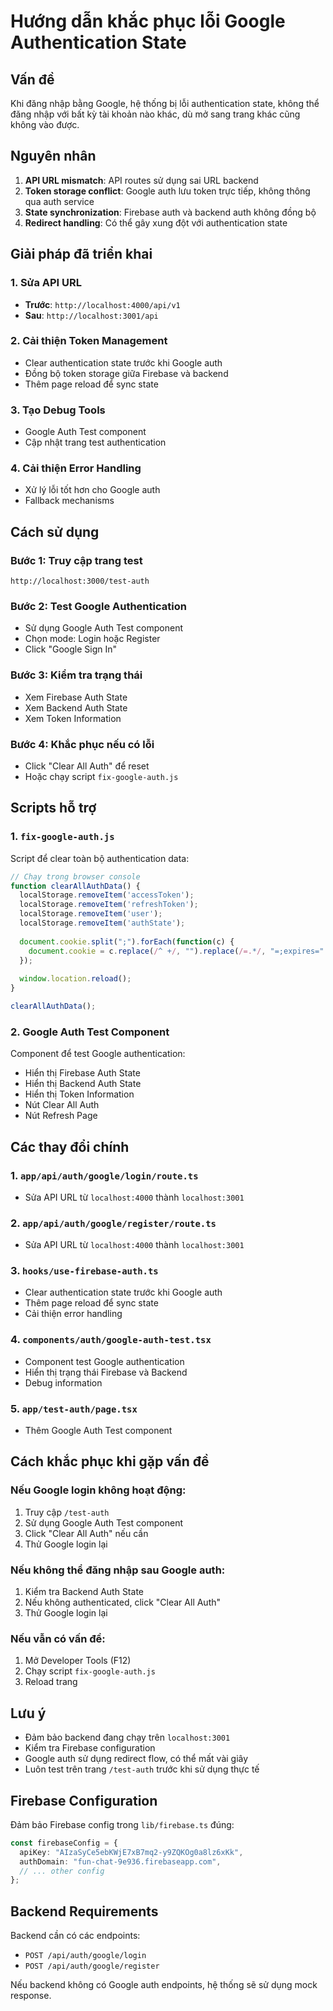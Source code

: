 # Hướng dẫn khắc phục lỗi Google Authentication State

## Vấn đề
Khi đăng nhập bằng Google, hệ thống bị lỗi authentication state, không thể đăng nhập với bất kỳ tài khoản nào khác, dù mở sang trang khác cũng không vào được.

## Nguyên nhân
1. **API URL mismatch**: API routes sử dụng sai URL backend
2. **Token storage conflict**: Google auth lưu token trực tiếp, không thông qua auth service
3. **State synchronization**: Firebase auth và backend auth không đồng bộ
4. **Redirect handling**: Có thể gây xung đột với authentication state

## Giải pháp đã triển khai

### 1. Sửa API URL
- **Trước**: `http://localhost:4000/api/v1`
- **Sau**: `http://localhost:3001/api`

### 2. Cải thiện Token Management
- Clear authentication state trước khi Google auth
- Đồng bộ token storage giữa Firebase và backend
- Thêm page reload để sync state

### 3. Tạo Debug Tools
- Google Auth Test component
- Cập nhật trang test authentication

### 4. Cải thiện Error Handling
- Xử lý lỗi tốt hơn cho Google auth
- Fallback mechanisms

## Cách sử dụng

### Bước 1: Truy cập trang test
```
http://localhost:3000/test-auth
```

### Bước 2: Test Google Authentication
- Sử dụng Google Auth Test component
- Chọn mode: Login hoặc Register
- Click "Google Sign In"

### Bước 3: Kiểm tra trạng thái
- Xem Firebase Auth State
- Xem Backend Auth State
- Xem Token Information

### Bước 4: Khắc phục nếu có lỗi
- Click "Clear All Auth" để reset
- Hoặc chạy script `fix-google-auth.js`

## Scripts hỗ trợ

### 1. `fix-google-auth.js`
Script để clear toàn bộ authentication data:
```javascript
// Chạy trong browser console
function clearAllAuthData() {
  localStorage.removeItem('accessToken');
  localStorage.removeItem('refreshToken');
  localStorage.removeItem('user');
  localStorage.removeItem('authState');
  
  document.cookie.split(";").forEach(function(c) { 
    document.cookie = c.replace(/^ +/, "").replace(/=.*/, "=;expires=" + new Date().toUTCString() + ";path=/"); 
  });
  
  window.location.reload();
}

clearAllAuthData();
```

### 2. Google Auth Test Component
Component để test Google authentication:
- Hiển thị Firebase Auth State
- Hiển thị Backend Auth State
- Hiển thị Token Information
- Nút Clear All Auth
- Nút Refresh Page

## Các thay đổi chính

### 1. `app/api/auth/google/login/route.ts`
- Sửa API URL từ `localhost:4000` thành `localhost:3001`

### 2. `app/api/auth/google/register/route.ts`
- Sửa API URL từ `localhost:4000` thành `localhost:3001`

### 3. `hooks/use-firebase-auth.ts`
- Clear authentication state trước khi Google auth
- Thêm page reload để sync state
- Cải thiện error handling

### 4. `components/auth/google-auth-test.tsx`
- Component test Google authentication
- Hiển thị trạng thái Firebase và Backend
- Debug information

### 5. `app/test-auth/page.tsx`
- Thêm Google Auth Test component

## Cách khắc phục khi gặp vấn đề

### Nếu Google login không hoạt động:
1. Truy cập `/test-auth`
2. Sử dụng Google Auth Test component
3. Click "Clear All Auth" nếu cần
4. Thử Google login lại

### Nếu không thể đăng nhập sau Google auth:
1. Kiểm tra Backend Auth State
2. Nếu không authenticated, click "Clear All Auth"
3. Thử Google login lại

### Nếu vẫn có vấn đề:
1. Mở Developer Tools (F12)
2. Chạy script `fix-google-auth.js`
3. Reload trang

## Lưu ý
- Đảm bảo backend đang chạy trên `localhost:3001`
- Kiểm tra Firebase configuration
- Google auth sử dụng redirect flow, có thể mất vài giây
- Luôn test trên trang `/test-auth` trước khi sử dụng thực tế

## Firebase Configuration
Đảm bảo Firebase config trong `lib/firebase.ts` đúng:
```typescript
const firebaseConfig = {
  apiKey: "AIzaSyCe5ebKWjE7xB7mq2-y9ZQKOg0a8lz6xKk",
  authDomain: "fun-chat-9e936.firebaseapp.com",
  // ... other config
};
```

## Backend Requirements
Backend cần có các endpoints:
- `POST /api/auth/google/login`
- `POST /api/auth/google/register`

Nếu backend không có Google auth endpoints, hệ thống sẽ sử dụng mock response.
